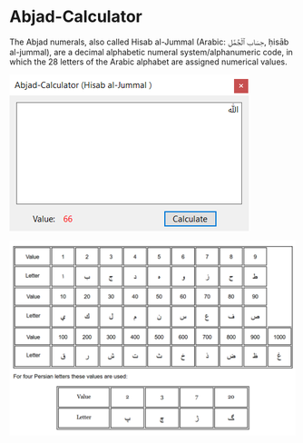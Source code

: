 # Abjad-Calculator
The Abjad numerals, also called Hisab al-Jummal (Arabic: حِسَاب ٱلْجُمَّل‎, ḥisāb al-jummal), are a decimal alphabetic numeral system/alphanumeric code, in which the 28 letters of the Arabic alphabet are assigned numerical values.

![Test Image 1](Program.png)

![Test Image 2](abjad_table.png)
